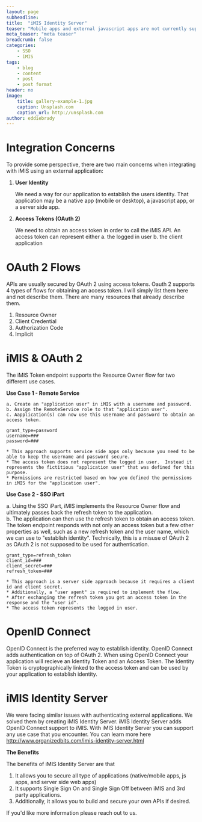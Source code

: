 ```yaml
---
layout: page
subheadline: 
title:  "iMIS Identity Server"
teaser: "Mobile apps and external javascript apps are not currently supported by iMIS.  You would need to implement a server side component on your end."
meta_teaser: "meta teaser"
breadcrumb: false
categories:
    - SSO
    - iMIS
tags:
    - blog
    - content
    - post
    - post format
header: no
image:
    title: gallery-example-1.jpg
    caption: Unsplash.com
    caption_url: http://unsplash.com
author: eddiebrady
---
```


# Integration Concerns
To provide some perspective, there are two main concerns when integrating with iMIS using an external application:

1. **User Identity**

	We need a way for our application to establish the users identity.  That application may be a native app (mobile or desktop), a javascript app, or a server side app.
	
2. **Access Tokens (OAuth 2)**

    We need to obtain an access token in order to call the iMIS API.
    An access token can represent either
	a. the logged in user
	b. the client application

# OAuth 2 Flows

APIs are usually secured by OAuth 2 using access tokens.  Oauth 2 supports 4 types of flows for obtaining an access token.  I will simply list them here and not describe them.  There are many resources that already describe them.

1. Resource Owner
2. Client Credential
3. Authorization Code
4. Implicit

# iMIS & OAuth 2

The iMIS Token endpoint supports the Resource Owner flow for two different use cases.

**Use Case 1 - Remote Service** 

	a. Create an "application user" in iMIS with a username and password. 
	b. Assign the RemoteService role to that "application user".  
    c. Aapplication(s) can now use this username and password to obtain an access token.
	
	grant_type=password
	username=###
	password=###
	
	* This approach supports service side apps only because you need to be able to keep the username and password secure.
	* The access token does not represent the logged in user.  Instead it represents the fictitious "application user" that was defined for this purpose.
	* Permissions are restricted based on how you defined the permissions in iMIS for the "application user".

**Use Case 2 - SSO iPart** 

a. Using the SSO iPart, iMIS implements the Resource Owner flow and ultimately passes back the refresh token to the application.  
b. The application can then use the refresh token to obtain an access token.  The token endpoint responds with not only an access token but a few other properties as well, such as a new refresh token and the user name, which we can use to "establish identity".  Technically, this is a misuse of OAuth 2 as OAuth 2 is not supposed to be used for authentication.

	grant_type=refresh_token
	client_id=###
	client_secret=###
	refresh_token=###
	
	* This approach is a server side approach because it requires a client id and client secret. 
	* Additionally, a "user agent" is required to implement the flow.
	* After exchanging the refresh token you get an access token in the response and the "user id".
	* The access token represents the logged in user.

# OpenID Connect

OpenID Connect is the preferred way to establish identity.  OpenID Connect adds authentication on top of OAuth 2.  When using OpenID Connect your application will recieve an Identity Token and an Access Token.  The Identity Token is cryptographically linked to the access token and can be used by your application to establish identity.

# iMIS Identity Server
We were facing similar issues with authenticating external applications.  We solved them by creating iMIS Identity Server.  iMIS Identity Server adds OpenID Connect support to iMIS.  With iMIS Identity Server you can support any use case that you encounter.  You can learn more here
http://www.organizedbits.com/imis-identity-server.html

**The Benefits**

The benefits of iMIS Identity Server are that
1. It allows you to secure all type of applications (native/mobile apps, js apps, and server side web apps)
2. It supports Single Sign On and Single Sign Off between iMIS and 3rd party applications.
3. Additionally, it allows you to build and secure your own APIs if desired.

If you'd like more information please reach out to us.

